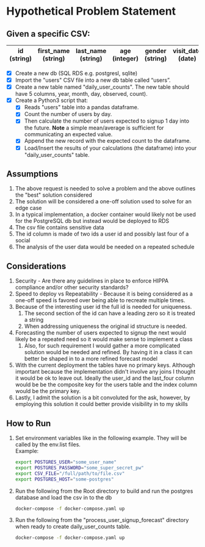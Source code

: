 # Hypothetical Problem Statement
## Given a specific CSV:
id (string) | first_name (string) | last_name (string) | age (integer) | gender (string) | visit_date (date) 
------------ | ------------ | ------------- | ------------- | ------------ | ------------- 

- [x]	Create a new db (SQL RDS e.g. postgresl, sqlite)
- [x]	Import the "users" CSV file into a new db table called “users”.
- [x]	Create a new table named "daily_user_counts". 
The new table should have 5 columns, year, month, day, observed, count). 
- [x] Create a Python3 script that:
    - [x] Reads "users" table into a pandas dataframe.
    - [x] Count the number of users by day.
    - [x] Then calculate the number of users expected to signup 1 day into the future. 
    **Note** a simple mean/average is sufficient for communicating an expected value. 
    - [x] Append the new record with the expected count to the dataframe.
    - [x] Load/Insert the results of your calculations (the dataframe) into your "daily_user_counts" table.

## Assumptions
1. The above request is needed to solve a problem and the above outlines the "best" solution considered
1. The solution will be considered a one-off solution used to solve for an edge case
1. In a typical implementation, a docker container would likely not be used for the PostgreSQL db but instead would be 
deployed to RDS
1. The csv file contains sensitive data
1. The id column is made of two ids a user id and possibly last four of a social
1. The analysis of the user data would be needed on a repeated schedule 



## Considerations
1. Security - Are there any guidelines in place to enforce HIPPA compliance and/or other security standards?
1. Speed to deploy vs Repeatability - Because it is being considered as a one-off speed is favored over being able to 
recreate multiple times. 
1. Because of the interesting user id the full id is needed for uniqueness. 
    1. The second section of the id can have a leading zero so it is treated a string
    1. When addressing uniqueness the original id structure is needed.
1. Forecasting the number of users expected to signup the next would likely be a repeated need so it would make sense to 
implement a class
    1. Also, for such requirement I would gather a more complicated solution would be needed and refined. By having it
    in a class it can better be shaped in to a more refined forecast model
1. With the current deployment the tables have no primary keys. Although important because the implementation didn't
involve any joins I thought it would be ok to leave out. Ideally the user_id and the last_four column would be be the 
composite key for the users table and the index column would be the primary key. 
1. Lastly, I admit the solution is a bit convoluted for the ask, however, by employing this solution it could better
provide visibility in to my skills
    

## How to Run 
1. Set environment variables like in the following example. They will be called by the env.list files.  
Example:
    ```bash
    export POSTGRES_USER="some_user_name"
    export POSTGRES_PASSWORD="some_super_secret_pw"
    export CSV_FILE="/full/path/to/file.csv"
    export POSTGRES_HOST="some-postgres"
    ```
1. Run the following from the Root directory to build and run the postgres database and load the csv in to the db  
    ```bash
    docker-compose -f docker-compose.yaml up
   ``` 
1. Run the following from the "process_user_signup_forecast" directory when ready to create daily_user_counts table.
    ```bash
    docker-compose -f docker-compose.yaml up
   ``` 